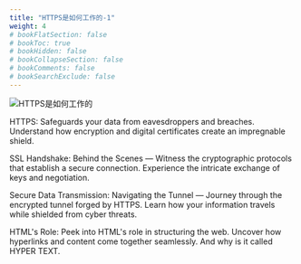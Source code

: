 ```yaml
---
title: "HTTPS是如何工作的-1"
weight: 4
# bookFlatSection: false
# bookToc: true
# bookHidden: false
# bookCollapseSection: false
# bookComments: false
# bookSearchExclude: false
---
```


![HTTPS是如何工作的](/img/network/how-https-works.jfif)

HTTPS: Safeguards your data from eavesdroppers and breaches. Understand how encryption and digital certificates create an impregnable shield. 

SSL Handshake: Behind the Scenes — Witness the cryptographic protocols that establish a secure connection. Experience the intricate exchange of keys and negotiation. 

Secure Data Transmission: Navigating the Tunnel — Journey through the encrypted tunnel forged by HTTPS. Learn how your information travels while shielded from cyber threats. 

HTML's Role: Peek into HTML's role in structuring the web. Uncover how hyperlinks and content come together seamlessly. And why is it called HYPER TEXT. 